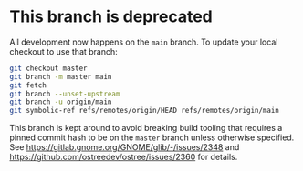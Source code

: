 # This branch is deprecated

All development now happens on the `main` branch. To update your local checkout
to use that branch:
```sh
git checkout master
git branch -m master main
git fetch
git branch --unset-upstream
git branch -u origin/main
git symbolic-ref refs/remotes/origin/HEAD refs/remotes/origin/main
```

This branch is kept around to avoid breaking build tooling that requires a
pinned commit hash to be on the `master` branch unless otherwise specified. See
https://gitlab.gnome.org/GNOME/glib/-/issues/2348 and
https://github.com/ostreedev/ostree/issues/2360 for details.
